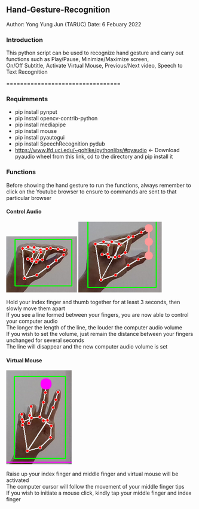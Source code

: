 ## Hand-Gesture-Recognition

Author: Yong Yung Jun (TARUC)
Date: 6 Febuary 2022

### Introduction

This python script can be used to recognize hand gesture and carry out functions such as Play/Pause, Minimize/Maximize screen, <br />
On/Off Subtitle, Activate Virtual Mouse, Previous/Next video, Speech to Text Recognition

=================================

### Requirements

* pip install pynput
* pip install opencv-contrib-python
* pip install mediapipe
* pip install mouse
* pip install pyautogui
* pip install SpeechRecognition pydub
* https://www.lfd.uci.edu/~gohlke/pythonlibs/#pyaudio <- Download pyaudio wheel from this link, cd to the directory and pip install it

### Functions
Before showing the hand gesture to run the functions, always remember to click on the Youtube browser to ensure to commands are sent to that particular browser 

#### Control Audio
![Index Thumb Touch](https://github.com/AlexJun0112/Hand-Gesture-Recognition/blob/main/raw/Index%20Thumb%20Touch.PNG)
![Control Audio](https://github.com/AlexJun0112/Hand-Gesture-Recognition/blob/main/raw/Control%20Audio.PNG)

Hold your index finger and thumb together for at least 3 seconds, then slowly move them apart <br />
If you see a line formed between your fingers, you are now able to control your computer audio <br />
The longer the length of the line, the louder the computer audio volume <br />
If you wish to set the volume, just remain the distance between your fingers unchanged for several seconds <br />
The line will disappear and the new computer audio volume is set <br />

#### Virtual Mouse
![Index Middle Up](https://github.com/AlexJun0112/Hand-Gesture-Recognition/blob/main/raw/Index%20Middle%20Up.PNG)

Raise up your index finger and middle finger and virtual mouse will be activated <br />
The computer cursor will follow the movement of your middle finger tips <br />
If you wish to initiate a mouse click, kindly tap your middle finger and index finger <br />


